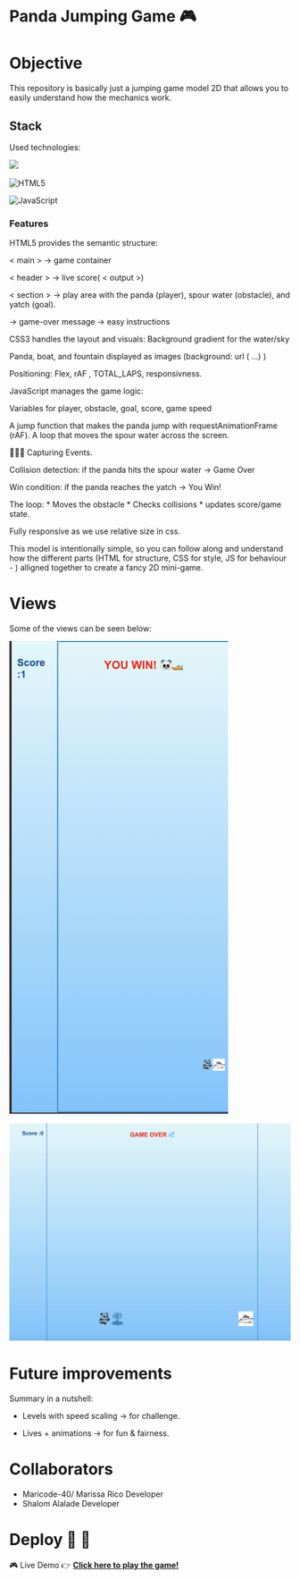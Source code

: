 
# Panda Jumping Game 🎮

# Objective

This repository is basically just a jumping game model 2D that allows you to easily understand how the mechanics work. 

## Stack

Used technologies:

<a href="https://developer.mozilla.org/es/docs/Web/CSS">
<img src= "https://user-images.githubusercontent.com/121863208/227808642-a8dcfecb-74b9-4796-8b2b-7bfe5cf1b4ba.svg"/>
</a>

![HTML5](https://img.shields.io/badge/html5-%23E34F26.svg?style=for-the-badge&logo=html5&logoColor=white)

![JavaScript](https://img.shields.io/badge/javascript-%23323330.svg?style=for-the-badge&logo=javascript&logoColor=%23F7DF1E)


### Features

HTML5 provides the semantic structure:

 < main > → game container

< header > → live score( < output >)

< section > → play area with the panda (player), spour water (obstacle), and yatch (goal).

 → game-over message
 → easy instructions 

CSS3 handles the layout and visuals: Background gradient for the water/sky

Panda, boat, and fountain displayed as images (background: url ( ...) )

Positioning: Flex, rAF , TOTAL_LAPS, responsivness.

JavaScript manages the game logic:

Variables for player, obstacle, goal, score, game speed

A jump function that makes the panda jump with requestAnimationFrame (rAF). 
A loop that moves the spour water across the screen.

👩🏽‍💻 Capturing Events.

Collision detection: if the panda hits the spour water → Game Over

Win condition: if the panda reaches the yatch → You Win!

The loop:  * Moves the obstacle * Checks collisions * updates score/game state. 

Fully responsive as we use relative size in css.

This model is intentionally simple, so you can follow along and understand how the different parts (HTML for structure, CSS for style, JS for behaviour - ) alligned together to create a fancy 2D mini-game.

# Views 

Some of the views can be seen  below: 

![Windows Mobile View](./assets/images/winmobile.png)

![Windows Desktop View](./assets/images/gameov.png)

# Future improvements 

Summary in a nutshell:

- Levels with speed scaling → for challenge.

- Lives + animations → for fun & fairness.

# Collaborators 
- Maricode-40/ Marissa Rico Developer 
- Shalom Alalade Developer 

# Deploy 🚀 🚀 
 🎮 Live Demo 
👉 [**Click here to play the game!**](https://maricode-40.github.io/panda-jumping-game-mayerfeld-final/)


